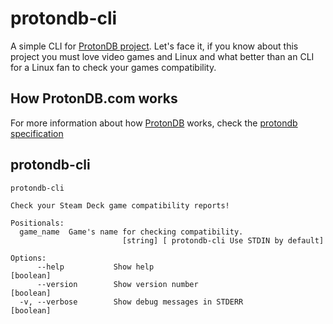 # protondb-cli
A simple CLI for [ProtonDB project](https://www.protondb.com/). Let's face it, if you know about this project you must love video games and Linux and what better than an CLI for a Linux fan to check your games compatibility.

## How ProtonDB.com works
For more information about how [ProtonDB](https://www.protondb.com/) works, check the [protondb specification](./protondb.md)

## protondb-cli

```
protondb-cli

Check your Steam Deck game compatibility reports!

Positionals:
  game_name  Game's name for checking compatibility.
                         [string] [ protondb-cli Use STDIN by default]

Options:
      --help           Show help                                       [boolean]
      --version        Show version number                             [boolean]
  -v, --verbose        Show debug messages in STDERR                   [boolean]
```